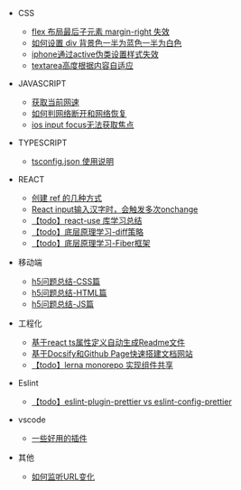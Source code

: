 - CSS
  - [flex 布局最后子元素 margin-right 失效](CSS/flex布局最后子元素margin-right失效.md)
  - [如何设置 div 背景色一半为蓝色一半为白色](CSS/如何设置div背景色一半为蓝色一半为白色.md)
  - [iphone通过active伪类设置样式失效](CSS/iphone通过active伪类设置样式失效.md)
  - [textarea高度根据内容自适应](CSS/textarea高度根据内容自适应.md)

- JAVASCRIPT
  - [获取当前网速](JS/获取当前网速.md)
  - [如何判网络断开和网络恢复](JS/如何判网络断开和网络恢复.md)
  - [ios input focus无法获取焦点](JS/ios%20input%20focus无法获取焦点.md)

- TYPESCRIPT
  - [tsconfig.json 使用说明](TypeScript/tsconfig.json使用说明)

- REACT
  - [创建 ref 的几种方式](React/创建ref的几种方式.md)
  - [React input输入汉字时，会触发多次onchange](React/React%20input输入汉字时，会触发多次onchange.md)
  - [【todo】react-use 库学习总结](React/react-use库学习总结.md)
  - [【todo】底层原理学习-diff策略](React/底层原理学习-diff策略.md)
  - [【todo】底层原理学习-Fiber框架](React/底层原理学习-Fiber框架.md)

- 移动端
  - [h5问题总结-CSS篇](移动端/h5问题总结-CSS篇.md)
  - [h5问题总结-HTML篇](移动端/h5问题总结-HTML篇.md)
  - [h5问题总结-JS篇](移动端/h5问题总结-JS篇.md)

- 工程化
  - [基于react ts属性定义自动生成Readme文件](工程化/基于react%20ts属性定义自动生成Readme文件.md)
  - [基于Docsify和Github Page快速搭建文档网站](工程化/基于Docsify和Github%20Page快速搭建文档网站.md)
  - [【todo】lerna monorepo 实现组件共享](工程化/lerna%20monorepo实现组件共享.md)

-  Eslint
   - [【todo】eslint-plugin-prettier vs eslint-config-prettier](Eslint/eslint-plugin-prettier%20vs%20eslint-config-prettier.md)


- vscode
  - [一些好用的插件](Vscode/一些好用的插件.md)

- 其他
  - [如何监听URL变化](其他/如何监听URL变化.md)
